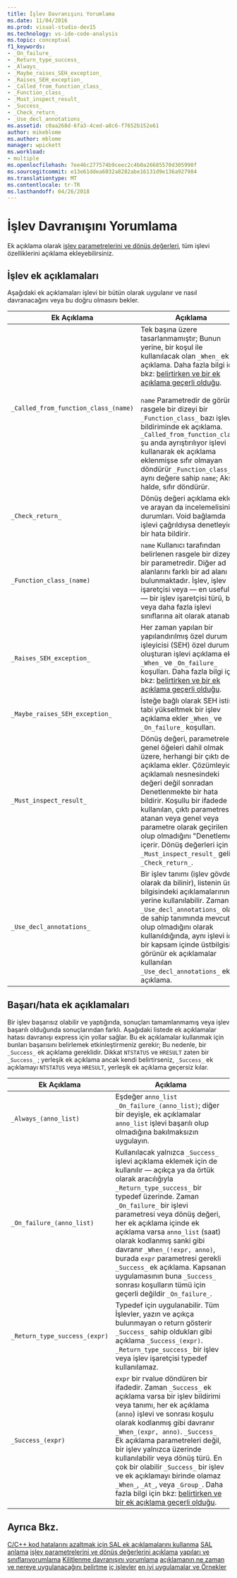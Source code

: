 ```yaml
---
title: İşlev Davranışını Yorumlama
ms.date: 11/04/2016
ms.prod: visual-studio-dev15
ms.technology: vs-ide-code-analysis
ms.topic: conceptual
f1_keywords:
- _On_failure_
- _Return_type_success_
- _Always_
- _Maybe_raises_SEH_exception_
- _Raises_SEH_exception_
- _Called_from_function_class_
- _Function_class_
- _Must_inspect_result_
- _Success_
- _Check_return_
- _Use_decl_annotations_
ms.assetid: c0aa268d-6fa3-4ced-a8c6-f7652b152e61
author: mikeblome
ms.author: mblome
manager: wpickett
ms.workload:
- multiple
ms.openlocfilehash: 7ee46c277574b9ceec2c4b0a26685570d305990f
ms.sourcegitcommit: e13e61ddea6032a8282abe16131d9e136a927984
ms.translationtype: MT
ms.contentlocale: tr-TR
ms.lasthandoff: 04/26/2018
---
```

# <a name="annotating-function-behavior"></a>İşlev Davranışını Yorumlama
Ek açıklama olarak [işlev parametrelerini ve dönüş değerleri](../code-quality/annotating-function-parameters-and-return-values.md), tüm işlevi özelliklerini açıklama ekleyebilirsiniz.

## <a name="function-annotations"></a>İşlev ek açıklamaları
 Aşağıdaki ek açıklamaları işlevi bir bütün olarak uygulanır ve nasıl davranacağını veya bu doğru olmasını bekler.

|Ek Açıklama|Açıklama|
|----------------|-----------------|
|`_Called_from_function_class_(name)`|Tek başına üzere tasarlanmamıştır; Bunun yerine, bir koşul ile kullanılacak olan `_When_` ek açıklama. Daha fazla bilgi için bkz: [belirtirken ve bir ek açıklama geçerli olduğu](../code-quality/specifying-when-and-where-an-annotation-applies.md).<br /><br /> `name` Parametredir de görünür rasgele bir dizeyi bir `_Function_class_` bazı işlevler bildiriminde ek açıklama.  `_Called_from_function_class_` şu anda ayrıştırılıyor işlevi kullanarak ek açıklama eklenmişse sıfır olmayan döndürür `_Function_class_` , aynı değere sahip `name`; Aksi halde, sıfır döndürür.|
|`_Check_return_`|Dönüş değeri açıklama ekler ve arayan da incelemelisiniz durumları. Void bağlamda işlevi çağrıldıysa denetleyicisi bir hata bildirir.|
|`_Function_class_(name)`|`name` Kullanıcı tarafından belirlenen rasgele bir dizeyi bir parametredir.  Diğer ad alanlarını farklı bir ad alanı bulunmaktadır. İşlev, işlev işaretçisi veya — en usefully — bir işlev işaretçisi türü, bir veya daha fazla işlevi sınıflarına ait olarak atanabilir.|
|`_Raises_SEH_exception_`|Her zaman yapılan bir yapılandırılmış özel durum işleyicisi (SEH) özel durumu oluşturan işlevi açıklama ekler `_When_` ve `_On_failure_` koşulları. Daha fazla bilgi için bkz: [belirtirken ve bir ek açıklama geçerli olduğu](../code-quality/specifying-when-and-where-an-annotation-applies.md).|
|`_Maybe_raises_SEH_exception_`|İsteğe bağlı olarak SEH istisna tabi yükseltmek bir işlev açıklama ekler `_When_` ve `_On_failure_` koşulları.|
|`_Must_inspect_result_`|Dönüş değeri, parametreler ve genel öğeleri dahil olmak üzere, herhangi bir çıktı değer açıklama ekler.  Çözümleyici açıklamalı nesnesindeki değeri değil sonradan Denetlenmekte bir hata bildirir. Koşullu bir ifadede kullanılan, çıktı parametresi atanan veya genel veya parametre olarak geçirilen olup olmadığını "Denetleme" içerir.  Dönüş değerleri için `_Must_inspect_result_` gelir `_Check_return_`.|
|`_Use_decl_annotations_`|Bir işlev tanımı (işlev gövdesi olarak da bilinir), listenin üst bilgisindeki açıklamalarının yerine kullanılabilir.  Zaman `_Use_decl_annotations_` olan de sahip tanımında mevcut olup olmadığını olarak kullanıldığında, aynı işlevi için bir kapsam içinde üstbilgisi görünür ek açıklamalar kullanılan `_Use_decl_annotations_` ek açıklama.|

## <a name="successfailure-annotations"></a>Başarı/hata ek açıklamaları
 Bir işlev başarısız olabilir ve yaptığında, sonuçları tamamlanmamış veya işlev başarılı olduğunda sonuçlarından farklı.  Aşağıdaki listede ek açıklamalar hatası davranışı express için yollar sağlar.  Bu ek açıklamalar kullanmak için bunları başarısını belirlemek etkinleştirmeniz gerekir; Bu nedenle, bir `_Success_` ek açıklama gereklidir.  Dikkat `NTSTATUS` ve `HRESULT` zaten bir `_Success_` ; yerleşik ek açıklama ancak kendi belirtirseniz, `_Success_` ek açıklamayı `NTSTATUS` veya `HRESULT`, yerleşik ek açıklama geçersiz kılar.

|Ek Açıklama|Açıklama|
|----------------|-----------------|
|`_Always_(anno_list)`|Eşdeğer `anno_list _On_failure_(anno_list)`; diğer bir deyişle, ek açıklamalar `anno_list` işlevi başarılı olup olmadığına bakılmaksızın uygulayın.|
|`_On_failure_(anno_list)`|Kullanılacak yalnızca `_Success_` işlevi açıklama eklemek için de kullanılır — açıkça ya da örtük olarak aracılığıyla `_Return_type_success_` bir typedef üzerinde. Zaman `_On_failure_` bir işlevi parametresi veya dönüş değeri, her ek açıklama içinde ek açıklama varsa `anno_list` (saat) olarak kodlanmış sanki gibi davranır `_When_(!expr, anno)`, burada `expr` parametresi gerekli `_Success_` ek açıklama. Kapsanan uygulamasının buna `_Success_` sonrası koşulların tümü için geçerli değildir `_On_failure_`.|
|`_Return_type_success_(expr)`|Typedef için uygulanabilir. Tüm İşlevler, yazın ve açıkça bulunmayan o return gösterir `_Success_` sahip oldukları gibi açıklama `_Success_(expr)`. `_Return_type_success_` bir işlev veya işlev işaretçisi typedef kullanılamaz.|
|`_Success_(expr)`|`expr` bir rvalue döndüren bir ifadedir. Zaman `_Success_` ek açıklama varsa bir işlev bildirimi veya tanımı, her ek açıklama (`anno`) işlevi ve sonrası koşulu olarak kodlanmış gibi davranır `_When_(expr, anno)`. `_Success_` Ek açıklama parametreleri değil, bir işlev yalnızca üzerinde kullanılabilir veya dönüş türü. En çok bir olabilir `_Success_` bir işlev ve ek açıklamayı birinde olamaz `_When_`, `_At_`, veya `_Group_`. Daha fazla bilgi için bkz: [belirtirken ve bir ek açıklama geçerli olduğu](../code-quality/specifying-when-and-where-an-annotation-applies.md).|

## <a name="see-also"></a>Ayrıca Bkz.
 [C/C++ kod hatalarını azaltmak için SAL ek açıklamalarını kullanma](../code-quality/using-sal-annotations-to-reduce-c-cpp-code-defects.md) [SAL anlama](../code-quality/understanding-sal.md) [işlev parametrelerini ve dönüş değerlerini açıklama](../code-quality/annotating-function-parameters-and-return-values.md) [yapıları ve sınıflarıyorumlama](../code-quality/annotating-structs-and-classes.md) [Kilitlenme davranışını yorumlama](../code-quality/annotating-locking-behavior.md) [açıklamanın ne zaman ve nereye uygulanacağını belirtme](../code-quality/specifying-when-and-where-an-annotation-applies.md) [iç işlevler](../code-quality/intrinsic-functions.md) [en iyi uygulamalar ve Örnekler](../code-quality/best-practices-and-examples-sal.md)